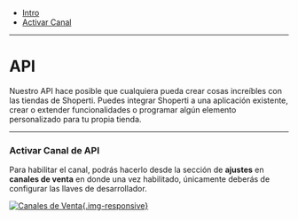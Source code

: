 - [Intro](#intro)
- [Activar Canal](#activar-canal)

***

<a name="intro"></a>
# API

Nuestro API hace posible que cualquiera pueda crear cosas increíbles con las tiendas de Shoperti. Puedes integrar Shoperti a una aplicación existente, crear o extender funcionalidades o programar algún elemento personalizado para tu propia tienda.

---

<a name="activar-canal"></a>
### Activar Canal de API

Para habilitar el canal, podrás hacerlo desde la sección de **ajustes** en **canales de venta** en donde una vez habilitado, únicamente deberás de configurar las llaves de desarrollador.  

[![Canales de Venta](/img/help/settings/single/API-1.jpg){.img-responsive}](/img/help/settings/single/API-1.jpg)
